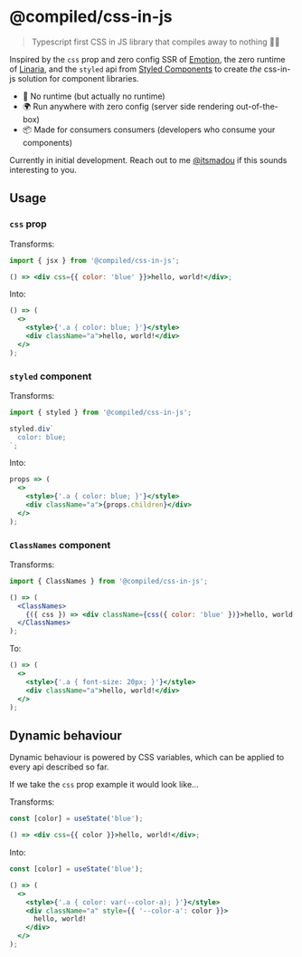 # @compiled/css-in-js

> Typescript first CSS in JS library that compiles away to nothing 🔧🚧

Inspired by the `css` prop and zero config SSR of [Emotion](https://emotion.sh),
the zero runtime of [Linaria](https://linaria.now.sh),
and the `styled` api from [Styled Components](https://www.styled-components.com) to create _the_ css-in-js solution for component libraries.

- 🙅 No runtime (but actually no runtime)
- 🌍 Run anywhere with zero config (server side rendering out-of-the-box)
- 📦 Made for consumers consumers (developers who consume your components)

Currently in initial development.
Reach out to me [@itsmadou](https://twitter.com/itsmadou) if this sounds interesting to you.

## Usage

### `css` prop

Transforms:

```jsx
import { jsx } from '@compiled/css-in-js';

() => <div css={{ color: 'blue' }}>hello, world!</div>;
```

Into:

```jsx
() => (
  <>
    <style>{'.a { color: blue; }'}</style>
    <div className="a">hello, world!</div>
  </>
);
```

### `styled` component

Transforms:

```jsx
import { styled } from '@compiled/css-in-js';

styled.div`
  color: blue;
`;
```

Into:

```jsx
props => (
  <>
    <style>{'.a { color: blue; }'}</style>
    <div className="a">{props.children}</div>
  </>
);
```

### `ClassNames` component

Transforms:

```jsx
import { ClassNames } from '@compiled/css-in-js';

() => (
  <ClassNames>
    {({ css }) => <div className={css({ color: 'blue' })}>hello, world!</div>}
  </ClassNames>
);
```

To:

```jsx
() => (
  <>
    <style>{'.a { font-size: 20px; }'}</style>
    <div className="a">hello, world!</div>
  </>
);
```

## Dynamic behaviour

Dynamic behaviour is powered by CSS variables,
which can be applied to every api described so far.

If we take the `css` prop example it would look like...

Transforms:

```jsx
const [color] = useState('blue');

() => <div css={{ color }}>hello, world!</div>;
```

Into:

```jsx
const [color] = useState('blue');

() => (
  <>
    <style>{'.a { color: var(--color-a); }'}</style>
    <div className="a" style={{ '--color-a': color }}>
      hello, world!
    </div>
  </>
);
```
